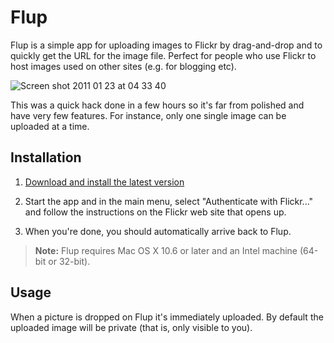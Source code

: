 # Flup

Flup is a simple app for uploading images to Flickr by drag-and-drop and to quickly get the URL for the image file. Perfect for people who use Flickr to host images used on other sites (e.g. for blogging etc).

![Screen shot 2011 01 23 at 04 33 40](http://farm6.static.flickr.com/5044/5379281631_eb3dac8f1b_o.png)

This was a quick hack done in a few hours so it's far from polished and have very few features. For instance, only one single image can be uploaded at a time.

## Installation

1. [Download and install the latest version](https://github.com/rsms/flup/downloads)

2. Start the app and in the main menu, select "Authenticate with Flickr..." and follow the instructions on the Flickr web site that opens up.

3. When you're done, you should automatically arrive back to Flup.

> **Note:** Flup requires Mac OS X 10.6 or later and an Intel machine (64-bit or 32-bit).

## Usage

When a picture is dropped on Flup it's immediately uploaded. By default the uploaded image will be private (that is, only visible to you).
